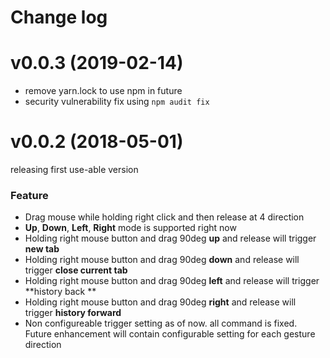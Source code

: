 # Change log 

# v0.0.3 (2019-02-14)
* remove yarn.lock to use npm in future
* security vulnerability fix using `npm audit fix`

# v0.0.2 (2018-05-01)
releasing first use-able version 
### Feature
* Drag mouse while holding right click and then release at 4 direction
* **Up**, **Down**, **Left**, **Right** mode is supported right now
* Holding right mouse button and drag 90deg **up** and release will trigger **new tab**
* Holding right mouse button and drag 90deg **down** and release will trigger **close current tab**
* Holding right mouse button and drag 90deg **left** and release will trigger **history back **
* Holding right mouse button and drag 90deg **right** and release will trigger **history forward**
* Non configureable trigger setting as of now. all command is fixed. Future enhancement will contain configurable setting for each gesture direction
